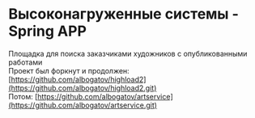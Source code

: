 # Высоконагруженные системы - Spring APP <br />
Площадка для поиска заказчиками художников с опубликованными работами  <br />
Проект был форкнут и продолжен: 
[https://github.com/albogatov/highload2](https://github.com/albogatov/highload2.git) <br />
Потом: 
[https://github.com/albogatov/artservice](https://github.com/albogatov/artservice.git) <br />
